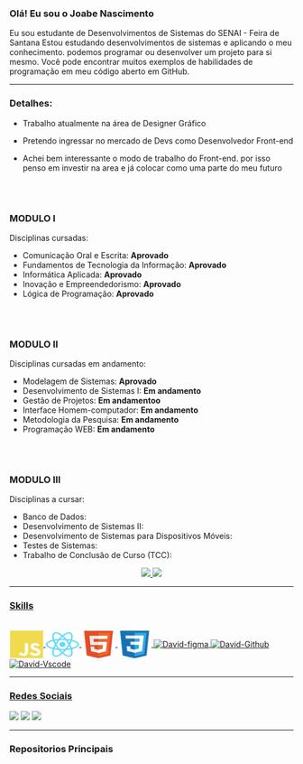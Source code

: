 ### Olá! Eu sou o Joabe Nascimento

Eu sou estudante de Desenvolvimentos de Sistemas do SENAI - Feira de Santana
Estou estudando desenvolvimentos de sistemas e aplicando o meu conhecimento. podemos programar ou desenvolver um projeto para si mesmo. Você pode encontrar muitos exemplos de habilidades de programação em meu código aberto em GitHub.

<hr>

### Detalhes:

- Trabalho atualmente na área de Designer Gráfico

- Pretendo ingressar no mercado de Devs como Desenvolvedor Front-end

- Achei bem interessante o modo de trabalho do Front-end.  por isso penso em investir na area e já colocar como uma parte do meu futuro

<br>
<br>

### MODULO I 

Disciplinas cursadas:
- Comunicação Oral e Escrita:  <strong>Aprovado</strong>
- Fundamentos de Tecnologia da Informação:  <strong>Aprovado</strong>
- Informática Aplicada:  <strong>Aprovado</strong>
- Inovação e Empreendedorismo:  <strong>Aprovado</strong>
- Lógica de Programação:  <strong>Aprovado</strong>

<br>
<br>

### MODULO II

Disciplinas cursadas em andamento:
- Modelagem de Sistemas:  <strong>Aprovado</strong>
- Desenvolvimento de Sistemas I:  <strong>Em andamento</strong>
- Gestão de Projetos:  <strong>Em andamentoo</strong>
- Interface Homem-computador:  <strong>Em andamento</strong>
- Metodologia da Pesquisa:  <strong>Em andamento</strong>
- Programação WEB:  <strong>Em andamento</strong>


<br>
<br>


### MODULO III 

Disciplinas a cursar:
- Banco de Dados: 
- Desenvolvimento de Sistemas II:
- Desenvolvimento de Sistemas para Dispositivos Móveis:
- Testes de Sistemas:
- Trabalho de Conclusão de Curso (TCC):





<div align="center">
  <a href="https://github.com/projeto-devs-senai">
  <img height="180em" src="https://github-readme-stats.vercel.app/api?username=projeto-devs-senai&show_icons=true&theme=cobalt&include_all_commits=true&count_private=true"/>
  <img height="180em" src="https://github-readme-stats.vercel.app/api/top-langs/?username=projeto-devs-senai&layout=compact&langs_count=7&theme=cobalt"/>
</div>
 
 <hr>
 
 ### Skills
<div style="display: inline_block"><br>
  <img align="center" alt="David-Js" height="50" width="60" src="https://raw.githubusercontent.com/devicons/devicon/master/icons/javascript/javascript-plain.svg">
  <img align="center" alt="David-React" height="50" width="60" src="https://raw.githubusercontent.com/devicons/devicon/master/icons/react/react-original.svg">
  <img align="center" alt="David-HTML" height="50" width="60" src="https://raw.githubusercontent.com/devicons/devicon/master/icons/html5/html5-original.svg">
  <img align="center" alt="David-CSS" height="50" width="60" src="https://raw.githubusercontent.com/devicons/devicon/master/icons/css3/css3-original.svg">
  <img align="center" alt="David-figma" height="50" width="60" src="https://cdn.jsdelivr.net/gh/devicons/devicon/icons/figma/figma-original.svg" />
  <img align="center" alt="David-Github" height="50" width="60" src="https://cdn.jsdelivr.net/gh/devicons/devicon/icons/github/github-original.svg" />
  <img align="center" alt="David-Vscode" height="50" width="60" src="https://cdn.jsdelivr.net/gh/devicons/devicon/icons/vscode/vscode-original.svg" />
  </div>
  
   <hr>
  
### Redes Sociais

 
<div> 
  <a href="https://www.instagram.com/joabenascimentof" target="_blank"><img src="https://img.shields.io/badge/-Instagram-%23E4405F?style=for-the-badge&logo=instagram&logoColor=white" target="_blank"></a>
  <a href = "joabefnascicmento1@outlook.com"><img src="https://img.shields.io/badge/-Gmail-%23333?style=for-the-badge&logo=gmail&logoColor=white" target="_blank"></a>
  <a href="https://www.linkedin.com/in/joabe-nascimento-632345211/" target="_blank"><img src="https://img.shields.io/badge/-LinkedIn-%230077B5?style=for-the-badge&logo=linkedin&logoColor=white" target="_blank"></a> 
  
</div>

   <hr>
   
### Repositorios Principais


